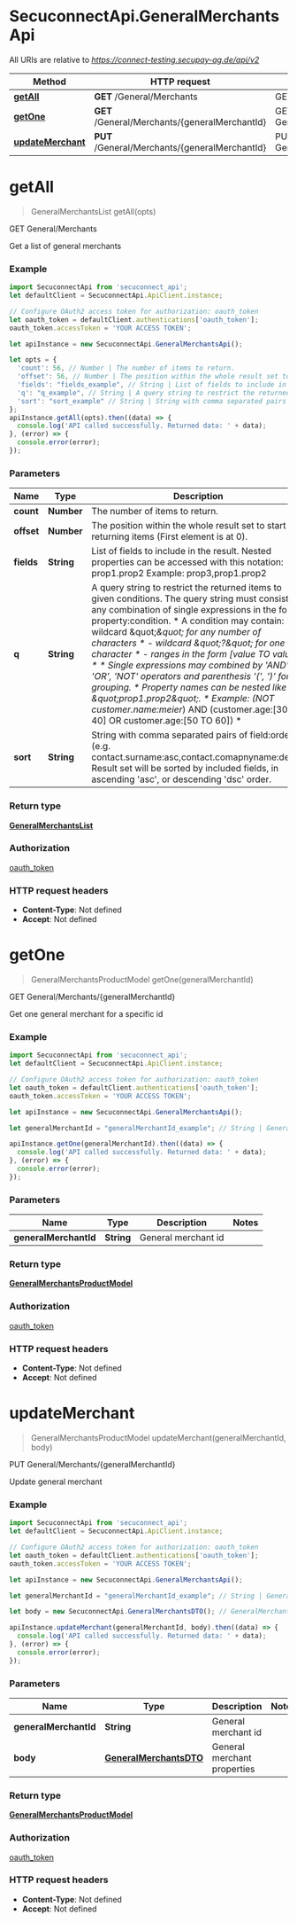 # SecuconnectApi.GeneralMerchantsApi

All URIs are relative to *https://connect-testing.secupay-ag.de/api/v2*

Method | HTTP request | Description
------------- | ------------- | -------------
[**getAll**](GeneralMerchantsApi.md#getAll) | **GET** /General/Merchants | GET General/Merchants
[**getOne**](GeneralMerchantsApi.md#getOne) | **GET** /General/Merchants/{generalMerchantId} | GET General/Merchants/{generalMerchantId}
[**updateMerchant**](GeneralMerchantsApi.md#updateMerchant) | **PUT** /General/Merchants/{generalMerchantId} | PUT General/Merchants/{generalMerchantId}


<a name="getAll"></a>
# **getAll**
> GeneralMerchantsList getAll(opts)

GET General/Merchants

Get a list of general merchants

### Example
```javascript
import SecuconnectApi from 'secuconnect_api';
let defaultClient = SecuconnectApi.ApiClient.instance;

// Configure OAuth2 access token for authorization: oauth_token
let oauth_token = defaultClient.authentications['oauth_token'];
oauth_token.accessToken = 'YOUR ACCESS TOKEN';

let apiInstance = new SecuconnectApi.GeneralMerchantsApi();

let opts = { 
  'count': 56, // Number | The number of items to return.
  'offset': 56, // Number | The position within the whole result set to start returning items (First element is at 0).
  'fields': "fields_example", // String | List of fields to include in the result. Nested properties can be accessed with this notation: prop1.prop2  Example: prop3,prop1.prop2
  'q': "q_example", // String | A query string to restrict the returned items to given conditions. The query string must consist of any combination of single expressions in the form property:condition.  *                  A condition may contain:  *                      - wildcard \"*\" for any number of characters  *                      - wildcard \"?\" for one character  *                      - ranges in the form [value TO value]  *  *                  Single expressions may combined by 'AND', 'OR', 'NOT' operators and parenthesis '(', ')' for grouping.  *                  Property names can be nested like \"prop1.prop2\".  *                  Example: (NOT customer.name:meier*) AND (customer.age:[30 TO 40] OR customer.age:[50 TO 60])  *                  
  'sort': "sort_example" // String | String with comma separated pairs of field:order (e.g. contact.surname:asc,contact.comapnyname:desc). Result set will be sorted by included fields, in ascending 'asc', or descending 'dsc' order.
};
apiInstance.getAll(opts).then((data) => {
  console.log('API called successfully. Returned data: ' + data);
}, (error) => {
  console.error(error);
});

```

### Parameters

Name | Type | Description  | Notes
------------- | ------------- | ------------- | -------------
 **count** | **Number**| The number of items to return. | [optional] 
 **offset** | **Number**| The position within the whole result set to start returning items (First element is at 0). | [optional] 
 **fields** | **String**| List of fields to include in the result. Nested properties can be accessed with this notation: prop1.prop2  Example: prop3,prop1.prop2 | [optional] 
 **q** | **String**| A query string to restrict the returned items to given conditions. The query string must consist of any combination of single expressions in the form property:condition.  *                  A condition may contain:  *                      - wildcard \&quot;*\&quot; for any number of characters  *                      - wildcard \&quot;?\&quot; for one character  *                      - ranges in the form [value TO value]  *  *                  Single expressions may combined by &#39;AND&#39;, &#39;OR&#39;, &#39;NOT&#39; operators and parenthesis &#39;(&#39;, &#39;)&#39; for grouping.  *                  Property names can be nested like \&quot;prop1.prop2\&quot;.  *                  Example: (NOT customer.name:meier*) AND (customer.age:[30 TO 40] OR customer.age:[50 TO 60])  *                   | [optional] 
 **sort** | **String**| String with comma separated pairs of field:order (e.g. contact.surname:asc,contact.comapnyname:desc). Result set will be sorted by included fields, in ascending &#39;asc&#39;, or descending &#39;dsc&#39; order. | [optional] 

### Return type

[**GeneralMerchantsList**](GeneralMerchantsList.md)

### Authorization

[oauth_token](../README.md#oauth_token)

### HTTP request headers

 - **Content-Type**: Not defined
 - **Accept**: Not defined

<a name="getOne"></a>
# **getOne**
> GeneralMerchantsProductModel getOne(generalMerchantId)

GET General/Merchants/{generalMerchantId}

Get one general merchant for a specific id

### Example
```javascript
import SecuconnectApi from 'secuconnect_api';
let defaultClient = SecuconnectApi.ApiClient.instance;

// Configure OAuth2 access token for authorization: oauth_token
let oauth_token = defaultClient.authentications['oauth_token'];
oauth_token.accessToken = 'YOUR ACCESS TOKEN';

let apiInstance = new SecuconnectApi.GeneralMerchantsApi();

let generalMerchantId = "generalMerchantId_example"; // String | General merchant id

apiInstance.getOne(generalMerchantId).then((data) => {
  console.log('API called successfully. Returned data: ' + data);
}, (error) => {
  console.error(error);
});

```

### Parameters

Name | Type | Description  | Notes
------------- | ------------- | ------------- | -------------
 **generalMerchantId** | **String**| General merchant id | 

### Return type

[**GeneralMerchantsProductModel**](GeneralMerchantsProductModel.md)

### Authorization

[oauth_token](../README.md#oauth_token)

### HTTP request headers

 - **Content-Type**: Not defined
 - **Accept**: Not defined

<a name="updateMerchant"></a>
# **updateMerchant**
> GeneralMerchantsProductModel updateMerchant(generalMerchantId, body)

PUT General/Merchants/{generalMerchantId}

Update general merchant

### Example
```javascript
import SecuconnectApi from 'secuconnect_api';
let defaultClient = SecuconnectApi.ApiClient.instance;

// Configure OAuth2 access token for authorization: oauth_token
let oauth_token = defaultClient.authentications['oauth_token'];
oauth_token.accessToken = 'YOUR ACCESS TOKEN';

let apiInstance = new SecuconnectApi.GeneralMerchantsApi();

let generalMerchantId = "generalMerchantId_example"; // String | General merchant id

let body = new SecuconnectApi.GeneralMerchantsDTO(); // GeneralMerchantsDTO | General merchant properties

apiInstance.updateMerchant(generalMerchantId, body).then((data) => {
  console.log('API called successfully. Returned data: ' + data);
}, (error) => {
  console.error(error);
});

```

### Parameters

Name | Type | Description  | Notes
------------- | ------------- | ------------- | -------------
 **generalMerchantId** | **String**| General merchant id | 
 **body** | [**GeneralMerchantsDTO**](GeneralMerchantsDTO.md)| General merchant properties | 

### Return type

[**GeneralMerchantsProductModel**](GeneralMerchantsProductModel.md)

### Authorization

[oauth_token](../README.md#oauth_token)

### HTTP request headers

 - **Content-Type**: Not defined
 - **Accept**: Not defined


